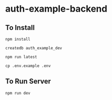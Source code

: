 # auth-example-backend

## To Install

```
npm install
```

```
createdb auth_example_dev
```

```
npm run latest
```

```
cp .env.example .env
```

## To Run Server

```
npm run dev
```
